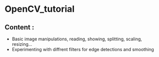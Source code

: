 # OpenCV_tutorial


## Content : 

- Basic image manipulations, reading, showing, splitting, scaling, resizing...
- Experimenting with diffrent filters for edge detections and smoothing